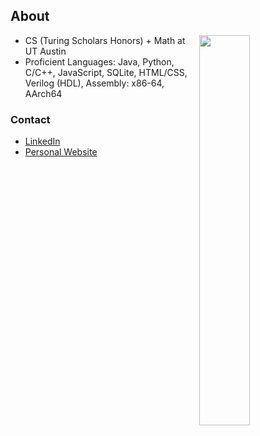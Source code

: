 ## About

<picture>
    <source media="(prefers-color-scheme: dark)" srcset="https://github-readme-stats.vercel.app/api/top-langs/?username=ashuie&layout=compact">
    <img align="right" width="40%" src="https://github-readme-stats.vercel.app/api/top-langs/?username=ashuie&layout=compact">
</picture>


- CS (Turing Scholars Honors) + Math at UT Austin
- Proficient Languages: Java, Python, C/C++, JavaScript, SQLite, HTML/CSS, Verilog (HDL), Assembly: x86-64, AArch64
### Contact
- [LinkedIn](https://www.linkedin.com/in/ashleycfeng/) 
- [Personal Website](https://www.ashleyfeng.com/)
